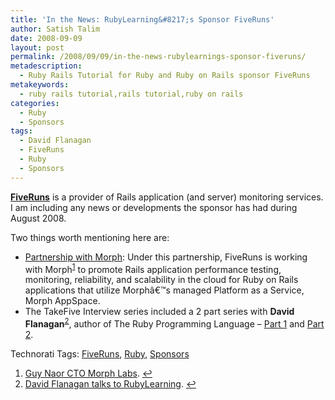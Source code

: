 ```yaml
---
title: 'In the News: RubyLearning&#8217;s Sponsor FiveRuns'
author: Satish Talim
date: 2008-09-09
layout: post
permalink: /2008/09/09/in-the-news-rubylearnings-sponsor-fiveruns/
metadescription:
  - Ruby Rails Tutorial for Ruby and Ruby on Rails sponsor FiveRuns
metakeywords:
  - ruby rails tutorial,rails tutorial,ruby on rails
categories:
  - Ruby
  - Sponsors
tags:
  - David Flanagan
  - FiveRuns
  - Ruby
  - Sponsors
---
```

<div>
  <p class="note">
    <strong><a href="http://www.fiveruns.com/">FiveRuns</a></strong> is a provider of Rails application (and server) monitoring services. I am including any news or developments the sponsor has had during August 2008.
  </p>
  
  <p>
    Two things worth mentioning here are:
  </p>
  
  <ul>
    <li>
      <a href="http://blog.fiveruns.com/2008/8/19/fiveruns-and-morph-labs-partner-to-elevate-rails-performance-in-the-cloud">Partnership with Morph</a>: Under this partnership, FiveRuns is working with Morph<sup class='footnote'><a href='#fn-389-1' id='fnref-389-1'>1</a></sup> to promote Rails application performance testing, monitoring, reliability, and scalability in the cloud for Ruby on Rails applications that utilize Morphâ€™s managed Platform as a Service, Morph AppSpace.
    </li>
    <li>
      The TakeFive Interview series included a 2 part series with <strong>David Flanagan</strong><sup class='footnote'><a href='#fn-389-2' id='fnref-389-2'>2</a></sup>, author of The Ruby Programming Language &#8211; <a href="http://blog.fiveruns.com/2008/8/8/rails-takefive-five-questions-with-david-flanagan-part-1-2">Part 1</a> and <a href="http://blog.fiveruns.com/2008/8/15/rails-takefive-five-questions-with-david-flanagan-part-2">Part 2</a>.
    </li>
  </ul>
</div>

Technorati Tags: <a href="http://technorati.com/tag/FiveRuns" rel="tag">FiveRuns</a>, <a href="http://technorati.com/tag/Ruby" rel="tag">Ruby</a>, <a href="http://technorati.com/tag/Sponsors" rel="tag">Sponsors</a>

<div class='footnotes'>
  <div class='footnotedivider'>
  </div>
  
  <ol>
    <li id='fn-389-1'>
      <a href="http://rubylearning.com/blog/2008/07/23/guy-naor-cto-morph-labs/">Guy Naor CTO Morph Labs</a>. <span class='footnotereverse'><a href='#fnref-389-1'>&#8617;</a></span>
    </li>
    <li id='fn-389-2'>
      <a href="http://rubylearning.com/blog/2008/07/29/david-flanagan-talks-to-rubylearning/">David Flanagan talks to RubyLearning</a>. <span class='footnotereverse'><a href='#fnref-389-2'>&#8617;</a></span>
    </li>
  </ol>
</div>
